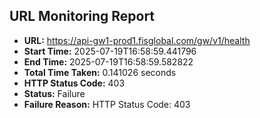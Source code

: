 ## URL Monitoring Report

- **URL:** https://api-gw1-prod1.fisglobal.com/gw/v1/health
- **Start Time:** 2025-07-19T16:58:59.441796
- **End Time:** 2025-07-19T16:58:59.582822
- **Total Time Taken:** 0.141026 seconds
- **HTTP Status Code:** 403
- **Status:** Failure
- **Failure Reason:** HTTP Status Code: 403
